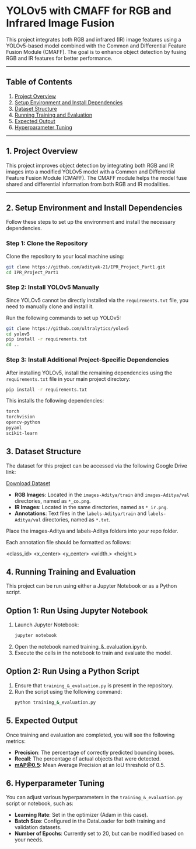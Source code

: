 # YOLOv5 with CMAFF for RGB and Infrared Image Fusion

This project integrates both RGB and infrared (IR) image features using a YOLOv5-based model combined with the Common and Differential Feature Fusion Module (CMAFF). The goal is to enhance object detection by fusing RGB and IR features for better performance.

---

## Table of Contents

1. [Project Overview](#project-overview)
2. [Setup Environment and Install Dependencies](#setup-environment-and-install-dependencies)
3. [Dataset Structure](#dataset-structure)
4. [Running Training and Evaluation](#running-training-and-evaluation)
5. [Expected Output](#expected-output)
6. [Hyperparameter Tuning](#hyperparameter-tuning)
---

## 1. Project Overview

This project improves object detection by integrating both RGB and IR images into a modified YOLOv5 model with a Common and Differential Feature Fusion Module (CMAFF). The CMAFF module helps the model fuse shared and differential information from both RGB and IR modalities.

---

## 2. Setup Environment and Install Dependencies

Follow these steps to set up the environment and install the necessary dependencies.

### Step 1: Clone the Repository

Clone the repository to your local machine using:

```bash
git clone https://github.com/adityak-21/IPR_Project_Part1.git
cd IPR_Project_Part1
```

### Step 2: Install YOLOv5 Manually

Since YOLOv5 cannot be directly installed via the `requirements.txt` file, you need to manually clone and install it.

Run the following commands to set up YOLOv5:

```bash
git clone https://github.com/ultralytics/yolov5
cd yolov5
pip install -r requirements.txt
cd ..
```
### Step 3: Install Additional Project-Specific Dependencies

After installing YOLOv5, install the remaining dependencies using the `requirements.txt` file in your main project directory:

```bash
pip install -r requirements.txt
```
This installs the following dependencies:
```bash
torch
torchvision
opencv-python
pyyaml
scikit-learn
```
## 3. Dataset Structure

The dataset for this project can be accessed via the following Google Drive link:

[Download Dataset](https://drive.google.com/drive/folders/1YahvxSMhJgYLghfVRHImVsp8ErTn5Xsh?usp=sharing)


- **RGB Images**: Located in the `images-Aditya/train` and `images-Aditya/val` directories, named as `*_co.png`.
- **IR Images**: Located in the same directories, named as `*_ir.png`.
- **Annotations**: Text files in the `labels-Aditya/train` and `labels-Aditya/val` directories, named as `*.txt`.

Place the images-Aditya and labels-Aditya folders into your repo folder.

Each annotation file should be formatted as follows:

<class_id> <x_center> <y_center> <width.> <height.>

## 4. Running Training and Evaluation

This project can be run using either a Jupyter Notebook or as a Python script.

## Option 1: Run Using Jupyter Notebook

1. Launch Jupyter Notebook:
   ```bash
   jupyter notebook
   ```
2. Open the notebook named training_&_evaluation.ipynb.
3. Execute the cells in the notebook to train and evaluate the model.

## Option 2: Run Using a Python Script

1. Ensure that `training_&_evaluation.py` is present in the repository.
2. Run the script using the following command:
   ```bash
   python training_&_evaluation.py
    ```
## 5. Expected Output

Once training and evaluation are completed, you will see the following metrics:

- **Precision**: The percentage of correctly predicted bounding boxes.
- **Recall**: The percentage of actual objects that were detected.
- **mAP@0.5**: Mean Average Precision at an IoU threshold of 0.5.

## 6. Hyperparameter Tuning

You can adjust various hyperparameters in the `training_&_evaluation.py` script or notebook, such as:

- **Learning Rate**: Set in the optimizer (Adam in this case).
- **Batch Size**: Configured in the DataLoader for both training and validation datasets.
- **Number of Epochs**: Currently set to 20, but can be modified based on your needs.


